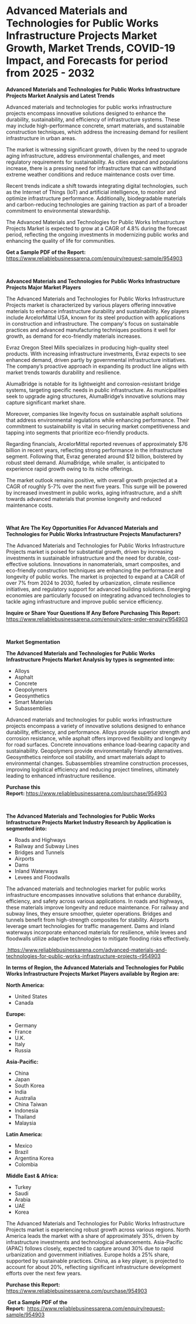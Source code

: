 <p><h1>Advanced Materials and Technologies for Public Works Infrastructure Projects Market Growth, Market Trends, COVID-19 Impact, and Forecasts for period from 2025 - 2032</h1></p><p><strong>Advanced Materials and Technologies for Public Works Infrastructure Projects Market Analysis and Latest Trends</strong></p>
<p><p>Advanced materials and technologies for public works infrastructure projects encompass innovative solutions designed to enhance the durability, sustainability, and efficiency of infrastructure systems. These may include high-performance concrete, smart materials, and sustainable construction techniques, which address the increasing demand for resilient infrastructure in urban areas. </p><p>The market is witnessing significant growth, driven by the need to upgrade aging infrastructure, address environmental challenges, and meet regulatory requirements for sustainability. As cities expand and populations increase, there is a pressing need for infrastructure that can withstand extreme weather conditions and reduce maintenance costs over time.</p><p>Recent trends indicate a shift towards integrating digital technologies, such as the Internet of Things (IoT) and artificial intelligence, to monitor and optimize infrastructure performance. Additionally, biodegradable materials and carbon-reducing technologies are gaining traction as part of a broader commitment to environmental stewardship. </p><p>The Advanced Materials and Technologies for Public Works Infrastructure Projects Market is expected to grow at a CAGR of 4.8% during the forecast period, reflecting the ongoing investments in modernizing public works and enhancing the quality of life for communities.</p></p>
<p><strong>Get a Sample PDF of the Report:&nbsp;</strong> <a href="https://www.reliablebusinessarena.com/enquiry/request-sample/954903?utm_campaign=2524&utm_medium=2&utm_source=Github&utm_content=ia&utm_term=18042025&utm_id=advanced-materials-and-technologies-for-public-works-infrastructure-projects">https://www.reliablebusinessarena.com/enquiry/request-sample/954903</a></p>
<p>&nbsp;</p>
<p><strong>Advanced Materials and Technologies for Public Works Infrastructure Projects Major Market Players</strong></p>
<p><p>The Advanced Materials and Technologies for Public Works Infrastructure Projects market is characterized by various players offering innovative materials to enhance infrastructure durability and sustainability. Key players include ArcelorMittal USA, known for its steel production with applications in construction and infrastructure. The company's focus on sustainable practices and advanced manufacturing techniques positions it well for growth, as demand for eco-friendly materials increases.</p><p>Evraz Oregon Steel Mills specializes in producing high-quality steel products. With increasing infrastructure investments, Evraz expects to see enhanced demand, driven partly by governmental infrastructure initiatives. The company’s proactive approach in expanding its product line aligns with market trends towards durability and resilience.</p><p>AlumaBridge is notable for its lightweight and corrosion-resistant bridge systems, targeting specific needs in public infrastructure. As municipalities seek to upgrade aging structures, AlumaBridge’s innovative solutions may capture significant market share.</p><p>Moreover, companies like Ingevity focus on sustainable asphalt solutions that address environmental regulations while enhancing performance. Their commitment to sustainability is vital in securing market competitiveness and tapping into segments that prioritize eco-friendly products.</p><p>Regarding financials, ArcelorMittal reported revenues of approximately $76 billion in recent years, reflecting strong performance in the infrastructure segment. Following that, Evraz generated around $12 billion, bolstered by robust steel demand. AlumaBridge, while smaller, is anticipated to experience rapid growth owing to its niche offerings.</p><p>The market outlook remains positive, with overall growth projected at a CAGR of roughly 5-7% over the next five years. This surge will be powered by increased investment in public works, aging infrastructure, and a shift towards advanced materials that promise longevity and reduced maintenance costs.</p></p>
<p>&nbsp;</p>
<p><strong>What Are The Key Opportunities For Advanced Materials and Technologies for Public Works Infrastructure Projects Manufacturers?</strong></p>
<p><p>The Advanced Materials and Technologies for Public Works Infrastructure Projects market is poised for substantial growth, driven by increasing investments in sustainable infrastructure and the need for durable, cost-effective solutions. Innovations in nanomaterials, smart composites, and eco-friendly construction techniques are enhancing the performance and longevity of public works. The market is projected to expand at a CAGR of over 7% from 2024 to 2030, fueled by urbanization, climate resilience initiatives, and regulatory support for advanced building solutions. Emerging economies are particularly focused on integrating advanced technologies to tackle aging infrastructure and improve public service efficiency.</p></p>
<p><strong>Inquire or Share Your Questions If Any Before Purchasing This Report:</strong> <a href="https://www.reliablebusinessarena.com/enquiry/pre-order-enquiry/954903?utm_campaign=2524&utm_medium=2&utm_source=Github&utm_content=ia&utm_term=18042025&utm_id=advanced-materials-and-technologies-for-public-works-infrastructure-projects">https://www.reliablebusinessarena.com/enquiry/pre-order-enquiry/954903</a></p>
<p>&nbsp;</p>
<p><strong>Market Segmentation</strong></p>
<p><strong>The Advanced Materials and Technologies for Public Works Infrastructure Projects Market Analysis by types is segmented into:</strong></p>
<p><ul><li>Alloys</li><li>Asphalt</li><li>Concrete</li><li>Geopolymers</li><li>Geosynthetics</li><li>Smart Materials</li><li>Subassemblies</li></ul></p>
<p><p>Advanced materials and technologies for public works infrastructure projects encompass a variety of innovative solutions designed to enhance durability, efficiency, and performance. Alloys provide superior strength and corrosion resistance, while asphalt offers improved flexibility and longevity for road surfaces. Concrete innovations enhance load-bearing capacity and sustainability. Geopolymers provide environmentally friendly alternatives. Geosynthetics reinforce soil stability, and smart materials adapt to environmental changes. Subassemblies streamline construction processes, improving logistical efficiency and reducing project timelines, ultimately leading to enhanced infrastructure resilience.</p></p>
<p><strong>Purchase this Report:&nbsp;</strong><a href="https://www.reliablebusinessarena.com/purchase/954903?utm_campaign=2524&utm_medium=2&utm_source=Github&utm_content=ia&utm_term=18042025&utm_id=advanced-materials-and-technologies-for-public-works-infrastructure-projects">https://www.reliablebusinessarena.com/purchase/954903</a></p>
<p>&nbsp;</p>
<p><strong>The Advanced Materials and Technologies for Public Works Infrastructure Projects Market Industry Research by Application is segmented into:</strong></p>
<p><ul><li>Roads and Highways</li><li>Railway and Subway Lines</li><li>Bridges and Tunnels</li><li>Airports</li><li>Dams</li><li>Inland Waterways</li><li>Levees and Floodwalls</li></ul></p>
<p><p>The advanced materials and technologies market for public works infrastructure encompasses innovative solutions that enhance durability, efficiency, and safety across various applications. In roads and highways, these materials improve longevity and reduce maintenance. For railway and subway lines, they ensure smoother, quieter operations. Bridges and tunnels benefit from high-strength composites for stability. Airports leverage smart technologies for traffic management. Dams and inland waterways incorporate enhanced materials for resilience, while levees and floodwalls utilize adaptive technologies to mitigate flooding risks effectively.</p></p>
<p><a href="https://www.reliablebusinessarena.com/advanced-materials-and-technologies-for-public-works-infrastructure-projects-r954903?utm_campaign=2524&utm_medium=2&utm_source=Github&utm_content=ia&utm_term=18042025&utm_id=advanced-materials-and-technologies-for-public-works-infrastructure-projects">&nbsp;https://www.reliablebusinessarena.com/advanced-materials-and-technologies-for-public-works-infrastructure-projects-r954903</a></p>
<p><strong>In terms of Region, the Advanced Materials and Technologies for Public Works Infrastructure Projects Market Players available by Region are:</strong></p>
<p>
    <p> <strong> North America: </strong>
        <ul>
            <li>United States</li>
            <li>Canada</li>
        </ul>
        </p> 
    <p> <strong> Europe: </strong>
        <ul>
            <li>Germany</li>
            <li>France</li>
            <li>U.K.</li>
            <li>Italy</li>
            <li>Russia</li>
        </ul>
        </p> 
    <p> <strong> Asia-Pacific: </strong>
        <ul>
            <li>China</li>
            <li>Japan</li>
            <li>South Korea</li>
            <li>India</li>
            <li>Australia</li>
            <li>China Taiwan</li>
            <li>Indonesia</li>
            <li>Thailand</li>
            <li>Malaysia</li>
        </ul>
        </p> 
    <p> <strong> Latin America: </strong>
        <ul>
            <li>Mexico</li>
            <li>Brazil</li>
            <li>Argentina Korea</li>
            <li>Colombia</li>
        </ul>
        </p> 
    <p> <strong> Middle East & Africa: </strong>
        <ul>
            <li>Turkey</li>
            <li>Saudi</li>
            <li>Arabia</li>
            <li>UAE</li>
            <li>Korea</li>
        </ul>
    </p>
    </p>
<p><p>The Advanced Materials and Technologies for Public Works Infrastructure Projects market is experiencing robust growth across various regions. North America leads the market with a share of approximately 35%, driven by infrastructure investments and technological advancements. Asia-Pacific (APAC) follows closely, expected to capture around 30% due to rapid urbanization and government initiatives. Europe holds a 25% share, supported by sustainable practices. China, as a key player, is projected to account for about 20%, reflecting significant infrastructure development efforts over the next few years.</p></p>
<p><strong>Purchase this Report: </strong><a href="https://www.reliablebusinessarena.com/purchase/954903?utm_campaign=2524&utm_medium=2&utm_source=Github&utm_content=ia&utm_term=18042025&utm_id=advanced-materials-and-technologies-for-public-works-infrastructure-projects">https://www.reliablebusinessarena.com/purchase/954903</a></p>
<p>&nbsp;<strong>Get a Sample PDF of the Report:&nbsp;&nbsp;</strong><a href="https://www.reliablebusinessarena.com/enquiry/request-sample/954903?utm_campaign=2524&utm_medium=2&utm_source=Github&utm_content=ia&utm_term=18042025&utm_id=advanced-materials-and-technologies-for-public-works-infrastructure-projects">https://www.reliablebusinessarena.com/enquiry/request-sample/954903</a></p>
<p><strong></strong></p>
<p><p></p><p></p><p></p></p>